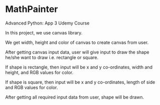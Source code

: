 # MathPainter
Advanced Python: App 3 Udemy Course

In this project, we use canvas library.

We get width, height and color of canvas to create canvas from user.

After getting canvas input data, user will give input to draw the shape he/she want to draw i.e. rectangle or square.

If shape is rectangle, then input will be x and y co-ordinates, width and height, and RGB values for color.

If shape is square, then input will be x and y co-ordinates, length of side and RGB values for color.

After getting all required input data from user, shape will be drawn.

